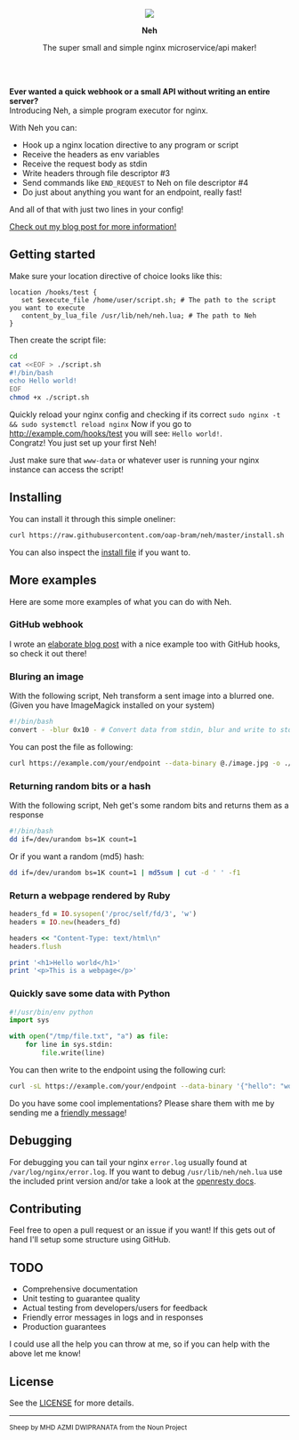 <p align="center">  
<img src="https://user-images.githubusercontent.com/3514405/76737891-e0dc9180-6769-11ea-85a4-a8b5bf26d122.png" />
</p>
<p align="center"><strong>Neh</strong></p>
<p align="center">The super small and simple nginx microservice/api maker!</p>
<br/>
<br/>  

**Ever wanted a quick webhook or a small API without writing an entire server?**  
Introducing Neh, a simple program executor for nginx.  

With Neh you can:
  * Hook up a nginx location directive to any program or script
  * Receive the headers as env variables
  * Receive the request body as stdin
  * Write headers through file descriptor #3
  * Send commands like `END_REQUEST` to Neh on file descriptor #4
  * Do just about anything you want for an endpoint, really fast!

And all of that with just two lines in your config!

[Check out my blog post for more information!](https://bram.dingelstad.xyz/blog/introducing-neh)

## Getting started

Make sure your location directive of choice looks like this:

 ```nginx
location /hooks/test {
    set $execute_file /home/user/script.sh; # The path to the script you want to execute
    content_by_lua_file /usr/lib/neh/neh.lua; # The path to Neh
}
```

Then create the script file:

```bash
cd
cat <<EOF > ./script.sh
#!/bin/bash
echo Hello world!
EOF
chmod +x ./script.sh
```

Quickly reload your nginx config and checking if its correct `sudo nginx -t && sudo systemctl reload nginx`
Now if you go to http://example.com/hooks/test you will see: `Hello world!`.  
Congratz! You just set up your first Neh!

Just make sure that `www-data` or whatever user is running your nginx instance can access the script!

## Installing
You can install it through this simple oneliner:
```bash
curl https://raw.githubusercontent.com/oap-bram/neh/master/install.sh | sh
```
You can also inspect the [install file](https://raw.githubusercontent.com/oap-bram/neh/master/install.sh) if you want to.

## More examples
Here are some more examples of what you can do with Neh.

### GitHub webhook

I wrote an [elaborate blog post](https://bram.dingelstad.xyz/blog/introducing-neh) with a nice example too with GitHub hooks, so check it out there!

### Bluring an image
With the following script, Neh transform a sent image into a blurred one. (Given you have ImageMagick installed on your system)

```bash
#!/bin/bash
convert - -blur 0x10 - # Convert data from stdin, blur and write to stdout

```
You can post the file as following:
```bash
curl https://example.com/your/endpoint --data-binary @./image.jpg -o ./blurred.jpg
```

### Returning random bits or a hash
With the following script, Neh get's some random bits and returns them as a response
```bash
#!/bin/bash
dd if=/dev/urandom bs=1K count=1
```

Or if you want a random (md5) hash:
```bash
dd if=/dev/urandom bs=1K count=1 | md5sum | cut -d ' ' -f1
```

### Return a webpage rendered by Ruby
```ruby
headers_fd = IO.sysopen('/proc/self/fd/3', 'w')
headers = IO.new(headers_fd)

headers << "Content-Type: text/html\n"
headers.flush

print '<h1>Hello world</h1>'
print '<p>This is a webpage</p>'
```

### Quickly save some data with Python
```python
#!/usr/bin/env python
import sys

with open("/tmp/file.txt", "a") as file:
    for line in sys.stdin:
        file.write(line)
```
You can then write to the endpoint using the following curl:
```bash
curl -sL https://example.com/your/endpoint --data-binary '{"hello": "world"}'
```

Do you have some cool implementations? Please share them with me by sending me a <a href="mailto:hey+a_cool_neh_implementation@hexli.me?subject=I got this cool Neh Implementation">friendly message</a>!

## Debugging

For debugging you can tail your nginx `error.log` usually found at `/var/log/nginx/error.log`.
If you want to debug `/usr/lib/neh/neh.lua` use the included print version and/or take a look at the [openresty docs](https://github.com/openresty/lua-nginx-module).

## Contributing

Feel free to open a pull request or an issue if you want!
If this gets out of hand I'll setup some structure using GitHub.

## TODO

* Comprehensive documentation
* Unit testing to guarantee quality
* Actual testing from developers/users for feedback
* Friendly error messages in logs and in responses
* Production guarantees

I could use all the help you can throw at me, so if you can help with the above let me know!

## License

See the [LICENSE](/LICENSE) for more details.

---
<sup>Sheep by MHD AZMI DWIPRANATA from the Noun Project</sup>
